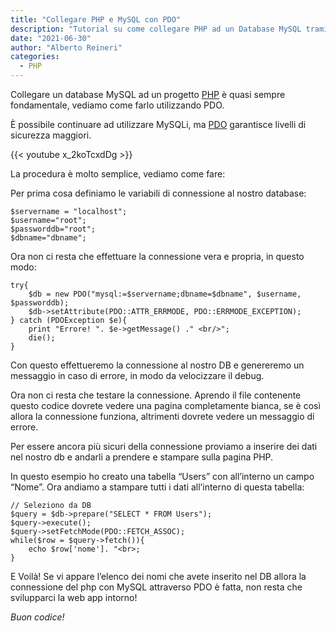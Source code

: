 ```yaml
---
title: "Collegare PHP e MySQL con PDO"
description: "Tutorial su come collegare PHP ad un Database MySQL tramite PDO!"
date: "2021-06-30"
author: "Alberto Reineri"
categories:
  - PHP
---
```


Collegare un database MySQL ad un progetto [PHP](/argomento/php/) è quasi sempre fondamentale, vediamo come farlo utilizzando PDO.

È possibile continuare ad utilizzare MySQLi, ma [PDO](https://www.html.it/pag/63991/pdo-vs-mysqli/) garantisce livelli di sicurezza maggiori.

{{< youtube x_2koTcxdDg >}}

La procedura è molto semplice, vediamo come fare:

Per prima cosa definiamo le variabili di connessione al nostro database:

```
$servername = "localhost";
$username="root";
$passworddb="root";
$dbname="dbname";
```

Ora non ci resta che effettuare la connessione vera e propria, in questo modo:

```
try{
    $db = new PDO("mysql:=$servername;dbname=$dbname", $username, $passworddb);
    $db->setAttribute(PDO::ATTR_ERRMODE, PDO::ERRMODE_EXCEPTION);
} catch (PDOException $e){
    print "Errore! ". $e->getMessage() ." <br/>";
    die();
}
```

Con questo effettueremo la connessione al nostro DB e genereremo un messaggio in caso di errore, in modo da velocizzare il debug.

Ora non ci resta che testare la connessione. Aprendo il file contenente questo codice dovrete vedere una pagina completamente bianca, se è così allora la connessione funziona, altrimenti dovrete vedere un messaggio di errore.

Per essere ancora più sicuri della connessione proviamo a inserire dei dati nel nostro db e andarli a prendere e stampare sulla pagina PHP.

In questo esempio ho creato una tabella “Users” con all’interno un campo “Nome”. Ora andiamo a stampare tutti i dati all’interno di questa tabella:

```
// Seleziono da DB
$query = $db->prepare("SELECT * FROM Users");
$query->execute();
$query->setFetchMode(PDO::FETCH_ASSOC);
while($row = $query->fetch()){
    echo $row['nome']. "<br>;
}
```

E Voilà! Se vi appare l’elenco dei nomi che avete inserito nel DB allora la connessione del php con MySQL attraverso PDO è fatta, non resta che svilupparci la web app intorno!

_Buon codice!_
